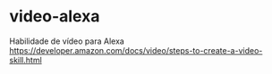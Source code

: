 # video-alexa
 Habilidade de vídeo para Alexa https://developer.amazon.com/docs/video/steps-to-create-a-video-skill.html
